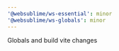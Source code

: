 ```yaml
---
'@websublime/ws-essential': minor
'@websublime/ws-globals': minor
---
```


Globals and build vite changes
